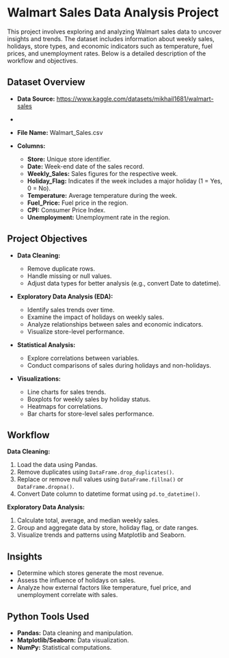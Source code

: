 

# Walmart Sales Data Analysis Project

This project involves exploring and analyzing Walmart sales data to uncover insights and trends. The dataset includes information about weekly sales, holidays, store types, and economic indicators such as temperature, fuel prices, and unemployment rates. Below is a detailed description of the workflow and objectives.

## Dataset Overview

* **Data Source:** https://www.kaggle.com/datasets/mikhail1681/walmart-sales
* 
* **File Name:** Walmart_Sales.csv

* **Columns:**

    * **Store:** Unique store identifier.
    * **Date:** Week-end date of the sales record.
    * **Weekly_Sales:** Sales figures for the respective week.
    * **Holiday_Flag:** Indicates if the week includes a major holiday (1 = Yes, 0 = No).
    * **Temperature:** Average temperature during the week.
    * **Fuel_Price:** Fuel price in the region.
    * **CPI:** Consumer Price Index.
    * **Unemployment:** Unemployment rate in the region.

## Project Objectives

* **Data Cleaning:**
    * Remove duplicate rows.
    * Handle missing or null values.
    * Adjust data types for better analysis (e.g., convert Date to datetime).

* **Exploratory Data Analysis (EDA):**
    * Identify sales trends over time.
    * Examine the impact of holidays on weekly sales.
    * Analyze relationships between sales and economic indicators.
    * Visualize store-level performance.

* **Statistical Analysis:**
    * Explore correlations between variables.
    * Conduct comparisons of sales during holidays and non-holidays.

* **Visualizations:**
    * Line charts for sales trends.
    * Boxplots for weekly sales by holiday status.
    * Heatmaps for correlations.
    * Bar charts for store-level sales performance.

## Workflow

**Data Cleaning:**

1. Load the data using Pandas.
2. Remove duplicates using `DataFrame.drop_duplicates()`.
3. Replace or remove null values using `DataFrame.fillna()` or `DataFrame.dropna()`.
4. Convert Date column to datetime format using `pd.to_datetime()`.

**Exploratory Data Analysis:**

1. Calculate total, average, and median weekly sales.
2. Group and aggregate data by store, holiday flag, or date ranges.
3. Visualize trends and patterns using Matplotlib and Seaborn.

## Insights

* Determine which stores generate the most revenue.
* Assess the influence of holidays on sales.
* Analyze how external factors like temperature, fuel price, and unemployment correlate with sales.

## Python Tools Used

* **Pandas:** Data cleaning and manipulation.
* **Matplotlib/Seaborn:** Data visualization.
* **NumPy:** Statistical computations.
